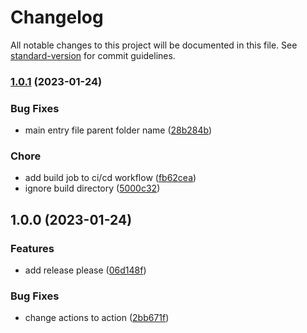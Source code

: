 # Changelog

All notable changes to this project will be documented in this file. See [standard-version](https://github.com/conventional-changelog/standard-version) for commit guidelines.

### [1.0.1](https://github.com/mokkapps/changelog-generator-demo/compare/v1.0.0...v1.0.1) (2023-01-24)


### Bug Fixes

* main entry file parent folder name ([28b284b](https://github.com/mokkapps/changelog-generator-demo/commits/28b284b54a5d5b957836f34bde9d29553408c8d3))


### Chore

* add build job to ci/cd workflow ([fb62cea](https://github.com/mokkapps/changelog-generator-demo/commits/fb62cead0a756f81910de7db68adfa810d5b3f4a))
* ignore build directory ([5000c32](https://github.com/mokkapps/changelog-generator-demo/commits/5000c3273302832d5bacdced808f1600b20130b4))

## 1.0.0 (2023-01-24)


### Features

* add release please ([06d148f](https://github.com/atorial/deplono/commit/06d148febccb06b16c318b29c0e984bbd665cc7d))


### Bug Fixes

* change actions to action ([2bb671f](https://github.com/atorial/deplono/commit/2bb671f5210a3e69b156b63670504beeb8ef0176))
